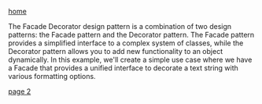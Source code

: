 [home](./page01.md)

The Facade Decorator design pattern is a combination of two design patterns: the Facade pattern and the Decorator pattern. The Facade pattern provides a simplified interface to a complex system of classes, while the Decorator pattern allows you to add new functionality to an object dynamically. In this example, we'll create a simple use case where we have a Facade that provides a unified interface to decorate a text string with various formatting options.

[page 2](./page02.md)
